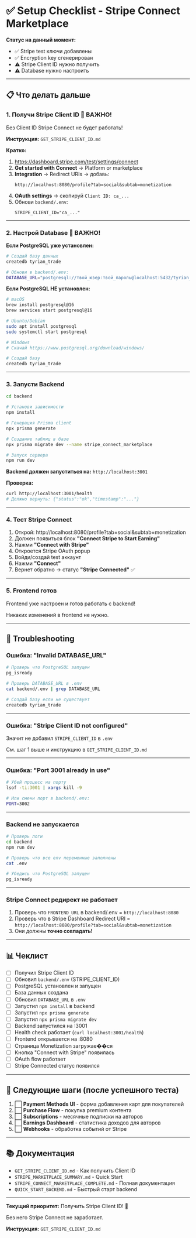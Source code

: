 # ✅ Setup Checklist - Stripe Connect Marketplace

**Статус на данный момент:**
- ✅ Stripe test ключи добавлены
- ✅ Encryption key сгенерирован
- ⚠️ Stripe Client ID нужно получить
- ⚠️ Database нужно настроить

---

## 📋 Что делать дальше

### 1. **Получи Stripe Client ID** 🔴 ВАЖНО!

Без Client ID Stripe Connect не будет работать!

**Инструкция:** `GET_STRIPE_CLIENT_ID.md`

**Кратко:**
1. https://dashboard.stripe.com/test/settings/connect
2. **Get started with Connect** → Platform or marketplace
3. **Integration** → Redirect URIs → добавь:
   ```
   http://localhost:8080/profile?tab=social&subtab=monetization
   ```
4. **OAuth settings** → скопируй `Client ID: ca_...`
5. Обнови `backend/.env`:
   ```env
   STRIPE_CLIENT_ID="ca_..."
   ```

---

### 2. **Настрой Database** 🔴 ВАЖНО!

**Если PostgreSQL уже установлен:**

```bash
# Создай базу данных
createdb tyrian_trade

# Обнови в backend/.env:
DATABASE_URL="postgresql://твой_юзер:твой_пароль@localhost:5432/tyrian_trade"
```

**Если PostgreSQL НЕ установлен:**

```bash
# macOS
brew install postgresql@16
brew services start postgresql@16

# Ubuntu/Debian
sudo apt install postgresql
sudo systemctl start postgresql

# Windows
# Скачай https://www.postgresql.org/download/windows/

# Создай базу
createdb tyrian_trade
```

---

### 3. **Запусти Backend**

```bash
cd backend

# Установи зависимости
npm install

# Генерация Prisma client
npx prisma generate

# Создание таблиц в базе
npx prisma migrate dev --name stripe_connect_marketplace

# Запуск сервера
npm run dev
```

**Backend должен запуститься на:** `http://localhost:3001`

**Проверка:**
```bash
curl http://localhost:3001/health
# Должно вернуть: {"status":"ok","timestamp":"..."}
```

---

### 4. **Тест Stripe Connect**

1. Открой: http://localhost:8080/profile?tab=social&subtab=monetization
2. Должен появиться блок **"Connect Stripe to Start Earning"**
3. Нажми **"Connect with Stripe"**
4. Откроется Stripe OAuth popup
5. Войди/создай test аккаунт
6. Нажми **"Connect"**
7. Вернет обратно → статус **"Stripe Connected"** ✅

---

### 5. **Frontend готов**

Frontend уже настроен и готов работать с backend!

Никаких изменений в frontend не нужно.

---

## 🐛 Troubleshooting

### **Ошибка: "Invalid DATABASE_URL"**

```bash
# Проверь что PostgreSQL запущен
pg_isready

# Проверь DATABASE_URL в .env
cat backend/.env | grep DATABASE_URL

# Создай базу если не существует
createdb tyrian_trade
```

---

### **Ошибка: "Stripe Client ID not configured"**

Значит не добавил `STRIPE_CLIENT_ID` в `.env`

См. шаг 1 выше и инструкцию в `GET_STRIPE_CLIENT_ID.md`

---

### **Ошибка: "Port 3001 already in use"**

```bash
# Убей процесс на порту
lsof -ti:3001 | xargs kill -9

# Или смени порт в backend/.env:
PORT=3002
```

---

### **Backend не запускается**

```bash
# Проверь логи
cd backend
npm run dev

# Проверь что все env переменные заполнены
cat .env

# Убедись что PostgreSQL запущен
pg_isready
```

---

### **Stripe Connect редирект не работает**

1. Проверь что `FRONTEND_URL` в backend/.env = `http://localhost:8080`
2. Проверь что в Stripe Dashboard Redirect URI = `http://localhost:8080/profile?tab=social&subtab=monetization`
3. Они должны **точно совпадать!**

---

## 📊 Чеклист

- [ ] Получил Stripe Client ID
- [ ] Обновил `backend/.env` (STRIPE_CLIENT_ID)
- [ ] PostgreSQL установлен и запущен
- [ ] База данных создана
- [ ] Обновил `DATABASE_URL` в `.env`
- [ ] Запустил `npm install` в backend
- [ ] Запустил `npx prisma generate`
- [ ] Запустил `npx prisma migrate dev`
- [ ] Backend запустился на :3001
- [ ] Health check работает (`curl localhost:3001/health`)
- [ ] Frontend открывается на :8080
- [ ] Страница Monetization загружае��ся
- [ ] Кнопка "Connect with Stripe" появилась
- [ ] OAuth flow работает
- [ ] Stripe Connected статус появился

---

## 🎯 Следующие шаги (после успешного теста)

1. ⬜ **Payment Methods UI** - форма добавления карт для покупателей
2. ⬜ **Purchase Flow** - покупка premium контента
3. ⬜ **Subscriptions** - месячные подписки на авторов
4. ⬜ **Earnings Dashboard** - статистика доходов для авторов
5. ⬜ **Webhooks** - обработка событий от Stripe

---

## 📚 Документация

- `GET_STRIPE_CLIENT_ID.md` - Как получить Client ID
- `STRIPE_MARKETPLACE_SUMMARY.md` - Quick Start
- `STRIPE_CONNECT_MARKETPLACE_COMPLETE.md` - Полная документация
- `QUICK_START_BACKEND.md` - Быстрый старт backend

---

**Текущий приоритет:** Получить Stripe Client ID! 🔴

Без него Stripe Connect не заработает.

**Инструкция:** `GET_STRIPE_CLIENT_ID.md`
